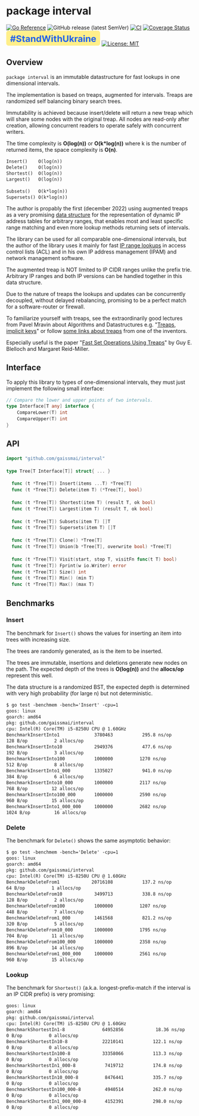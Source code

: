 # package interval
[![Go Reference](https://pkg.go.dev/badge/github.com/gaissmai/interval.svg)](https://pkg.go.dev/github.com/gaissmai/interval#section-documentation)
![GitHub release (latest SemVer)](https://img.shields.io/github/v/release/gaissmai/interval)
[![CI](https://github.com/gaissmai/interval/actions/workflows/go.yml/badge.svg)](https://github.com/gaissmai/interval/actions/workflows/go.yml)
[![Coverage Status](https://coveralls.io/repos/github/gaissmai/interval/badge.svg)](https://coveralls.io/github/gaissmai/interval)
[![Stand With Ukraine](https://raw.githubusercontent.com/vshymanskyy/StandWithUkraine/main/badges/StandWithUkraine.svg)](https://stand-with-ukraine.pp.ua)
[![License: MIT](https://img.shields.io/badge/License-MIT-yellow.svg)](https://opensource.org/licenses/MIT)

## Overview

`package interval` is an immutable datastructure for fast lookups in one dimensional intervals.

The implementation is based on treaps, augmented for intervals. Treaps are randomized self balancing binary search trees.

Immutability is achieved because insert/delete will return a new treap which will share some nodes with the original treap.
All nodes are read-only after creation, allowing concurrent readers to operate safely with concurrent writers.

The time complexity is **O(log(n))** or **O(k*log(n))** where k is the number of returned items, the space complexity is **O(n)**.

```
Insert()    O(log(n))
Delete()    O(log(n))
Shortest()  O(log(n))
Largest()   O(log(n))

Subsets()   O(k*log(n))
Supersets() O(k*log(n))
```

The author is propably the first (december 2022) using augmented treaps
as a very promising [data structure] for the representation of dynamic IP address tables
for arbitrary ranges, that enables most and least specific range matching and even more lookup methods
returning sets of intervals.

The library can be used for all comparable one-dimensional intervals,
but the author of the library uses it mainly for fast [IP range lookups] in access control lists (ACL)
and in his own IP address management (IPAM) and network management software.

The augmented treap is NOT limited to IP CIDR ranges unlike the prefix trie.
Arbitrary IP ranges and both IP versions can be handled together in this data structure.

Due to the nature of treaps the lookups and updates can be concurrently decoupled,
without delayed rebalancing, promising to be a perfect match for a software-router or firewall.

To familiarize yourself with treaps, see the extraordinarily good lectures from
Pavel Mravin about Algorithms and Datastructures e.g. "[Treaps, implicit keys]"
or follow [some links about treaps] from one of the inventors.

Especially useful is the paper "[Fast Set Operations Using Treaps]" by Guy E. Blelloch and Margaret Reid-Miller.

[IP Range lookups]: https://github.com/gaissmai/iprange
[data structure]: https://ieeexplore.ieee.org/abstract/document/912716
[Treaps, implicit keys]: https://youtu.be/svAHk-FAQgM
[some links about treaps]: http://faculty.washington.edu/aragon/treaps.html
[Fast Set Operations Using Treaps]: https://www.cs.cmu.edu/~scandal/papers/treaps-spaa98.pdf

## Interface

To apply this library to types of one-dimensional intervals, they must just implement the following small interface:

```go
// Compare the lower and upper points of two intervals.
type Interface[T any] interface {
	CompareLower(T) int
	CompareUpper(T) int
}
```

## API
```go
import "github.com/gaissmai/interval"

type Tree[T Interface[T]] struct{ ... }

  func (t *Tree[T]) Insert(items ...T) *Tree[T]
  func (t *Tree[T]) Delete(item T) (*Tree[T], bool)

  func (t *Tree[T]) Shortest(item T) (result T, ok bool)
  func (t *Tree[T]) Largest(item T) (result T, ok bool)

  func (t *Tree[T]) Subsets(item T) []T
  func (t *Tree[T]) Supersets(item T) []T

  func (t *Tree[T]) Clone() *Tree[T]
  func (t *Tree[T]) Union(b *Tree[T], overwrite bool) *Tree[T]

  func (t *Tree[T]) Visit(start, stop T, visitFn func(t T) bool)
  func (t *Tree[T]) Fprint(w io.Writer) error
  func (t *Tree[T]) Size() int
  func (t *Tree[T]) Min() (min T)
  func (t *Tree[T]) Max() (max T)

```

## Benchmarks

### Insert

The benchmark for `Insert()` shows the values for inserting an item into trees with increasing size.

The trees are randomly generated, as is the item to be inserted.

The trees are immutable, insertions and deletions generate new nodes on the path. The expected depth
of the trees is **O(log(n))** and the **allocs/op** represent this well.

The data structure is a randomized BST, the expected depth is determined with very
high probability (for large n) but not deterministic.

```
$ go test -benchmem -bench='Insert' -cpu=1
goos: linux
goarch: amd64
pkg: github.com/gaissmai/interval
cpu: Intel(R) Core(TM) i5-8250U CPU @ 1.60GHz
BenchmarkInsertInto1         	 3780463	       295.8 ns/op	     128 B/op	       2 allocs/op
BenchmarkInsertInto10        	 2949376	       477.6 ns/op	     192 B/op	       3 allocs/op
BenchmarkInsertInto100       	 1000000	      1270 ns/op	     512 B/op	       8 allocs/op
BenchmarkInsertInto1_000     	 1335027	       941.0 ns/op	     384 B/op	       6 allocs/op
BenchmarkInsertInto10_000    	 1000000	      2117 ns/op	     768 B/op	      12 allocs/op
BenchmarkInsertInto100_000   	 1000000	      2590 ns/op	     960 B/op	      15 allocs/op
BenchmarkInsertInto1_000_000 	 1000000	      2682 ns/op	    1024 B/op	      16 allocs/op
```

### Delete

The benchmark for `Delete()` shows the same asymptotic behavior:

```
$ go test -benchmem -bench='Delete' -cpu=1
goos: linux
goarch: amd64
pkg: github.com/gaissmai/interval
cpu: Intel(R) Core(TM) i5-8250U CPU @ 1.60GHz
BenchmarkDeleteFrom1         	20716108	       137.2 ns/op	      64 B/op	       1 allocs/op
BenchmarkDeleteFrom10        	 3499713	       338.8 ns/op	     128 B/op	       2 allocs/op
BenchmarkDeleteFrom100       	 1000000	      1207 ns/op	     448 B/op	       7 allocs/op
BenchmarkDeleteFrom1_000     	 1461568	       821.2 ns/op	     320 B/op	       5 allocs/op
BenchmarkDeleteFrom10_000    	 1000000	      1795 ns/op	     704 B/op	      11 allocs/op
BenchmarkDeleteFrom100_000   	 1000000	      2358 ns/op	     896 B/op	      14 allocs/op
BenchmarkDeleteFrom1_000_000 	 1000000	      2561 ns/op	     960 B/op	      15 allocs/op
```

### Lookup

The benchmark for `Shortest()` (a.k.a. longest-prefix-match if the interval is an IP CIDR prefix) is very promising:

```
goos: linux
goarch: amd64
pkg: github.com/gaissmai/interval
cpu: Intel(R) Core(TM) i5-8250U CPU @ 1.60GHz
BenchmarkShortestIn1-8           	64952856	        18.36 ns/op	       0 B/op	       0 allocs/op
BenchmarkShortestIn10-8          	22210141	       122.1 ns/op	       0 B/op	       0 allocs/op
BenchmarkShortestIn100-8         	33358066	       113.3 ns/op	       0 B/op	       0 allocs/op
BenchmarkShortestIn1_000-8       	 7419712	       174.8 ns/op	       0 B/op	       0 allocs/op
BenchmarkShortestIn10_000-8      	 8476441	       335.7 ns/op	       0 B/op	       0 allocs/op
BenchmarkShortestIn100_000-8     	 4940514	       262.0 ns/op	       0 B/op	       0 allocs/op
BenchmarkShortestIn1_000_000-8   	 4152391	       298.0 ns/op	       0 B/op	       0 allocs/op
```
